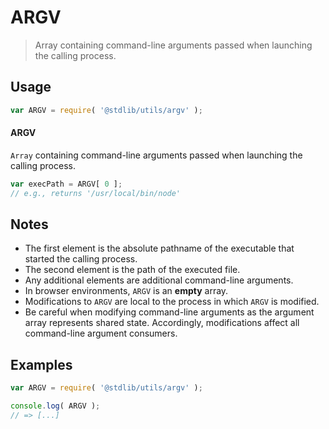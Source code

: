 # ARGV

> Array containing command-line arguments passed when launching the calling process.

<section class="usage">

## Usage

```javascript
var ARGV = require( '@stdlib/utils/argv' );
```

#### ARGV

`Array` containing command-line arguments passed when launching the calling process.

```javascript
var execPath = ARGV[ 0 ];
// e.g., returns '/usr/local/bin/node'
```

</section>

<!-- /.usage -->

<section class="notes">

## Notes

-   The first element is the absolute pathname of the executable that started the calling process.
-   The second element is the path of the executed file.
-   Any additional elements are additional command-line arguments.
-   In browser environments, `ARGV` is an **empty** array.
-   Modifications to `ARGV` are local to the process in which `ARGV` is modified.
-   Be careful when modifying command-line arguments as the argument array represents shared state. Accordingly, modifications affect all command-line argument consumers. 

</section>

<!-- /.notes -->

<section class="examples">

## Examples

```javascript
var ARGV = require( '@stdlib/utils/argv' );

console.log( ARGV );
// => [...]
```

</section>

<!-- /.examples -->

<section class="links">

</section>

<!-- /.links -->
